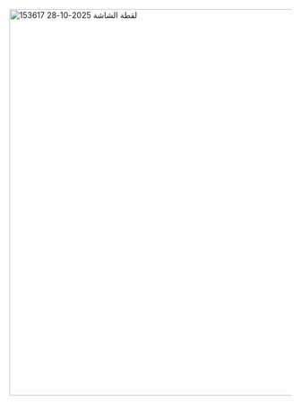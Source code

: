 <img width="837" height="690" alt="لقطة الشاشة 2025-10-28 153617" src="https://github.com/user-attachments/assets/17b360d9-a1e3-41ec-96f3-7b4aa11190ce" />
